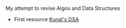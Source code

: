 My attempt to revise Algos and Data Structures 
- First resource [Kunal's DSA](https://github.com/kunal-kushwaha/DSA-Bootcamp-Java)
